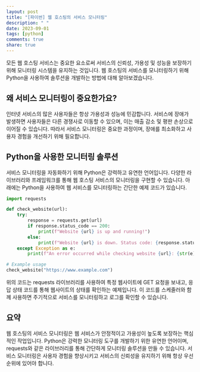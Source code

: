 ```yaml
---
layout: post
title: "[파이썬] 웹 호스팅의 서비스 모니터링"
description: " "
date: 2023-09-01
tags: [python]
comments: true
share: true
---
```


모든 웹 호스팅 서비스는 중요한 요소로써 서비스의 신뢰성, 가용성 및 성능을 보장하기 위해 모니터링 시스템을 유지하는 것입니다. 웹 호스팅의 서비스를 모니터링하기 위해 Python을 사용하여 솔루션을 개발하는 방법에 대해 알아보겠습니다.

## 왜 서비스 모니터링이 중요한가요?
인터넷 서비스의 많은 사용자들은 항상 가용성과 성능에 민감합니다. 서비스에 장애가 발생하면 사용자들은 다른 경쟁사로 이동할 수 있으며, 이는 매출 감소 및 평판 손상으로 이어질 수 있습니다. 따라서 서비스 모니터링은 중요한 과정이며, 장애를 최소화하고 사용자 경험을 개선하기 위해 필요합니다.

## Python을 사용한 모니터링 솔루션

서비스 모니터링을 자동화하기 위해 Python은 강력하고 유연한 언어입니다. 다양한 라이브러리와 프레임워크를 통해 웹 호스팅 서비스의 모니터링을 구현할 수 있습니다. 아래에는 Python을 사용하여 웹 서비스를 모니터링하는 간단한 예제 코드가 있습니다.

```python
import requests

def check_website(url):
    try:
        response = requests.get(url)
        if response.status_code == 200:
            print(f"Website {url} is up and running!")
        else:
            print(f"Website {url} is down. Status code: {response.status_code}")
    except Exception as e:
        print(f"An error occurred while checking website {url}: {str(e)}")

# Example usage
check_website("https://www.example.com")
```

위의 코드는 requests 라이브러리를 사용하여 특정 웹사이트에 GET 요청을 보내고, 응답 상태 코드를 통해 웹사이트의 상태를 확인하는 예제입니다. 이 코드를 스케줄러와 함께 사용하면 주기적으로 서비스를 모니터링하고 로그를 확인할 수 있습니다.

## 요약
웹 호스팅의 서비스 모니터링은 웹 서비스가 안정적이고 가용성이 높도록 보장하는 핵심적인 작업입니다. Python은 강력한 모니터링 도구를 개발하기 위한 유연한 언어이며, requests와 같은 라이브러리를 통해 간단하게 모니터링 솔루션을 만들 수 있습니다. 서비스 모니터링은 사용자 경험을 향상시키고 서비스의 신뢰성을 유지하기 위해 항상 우선 순위에 있어야 합니다.